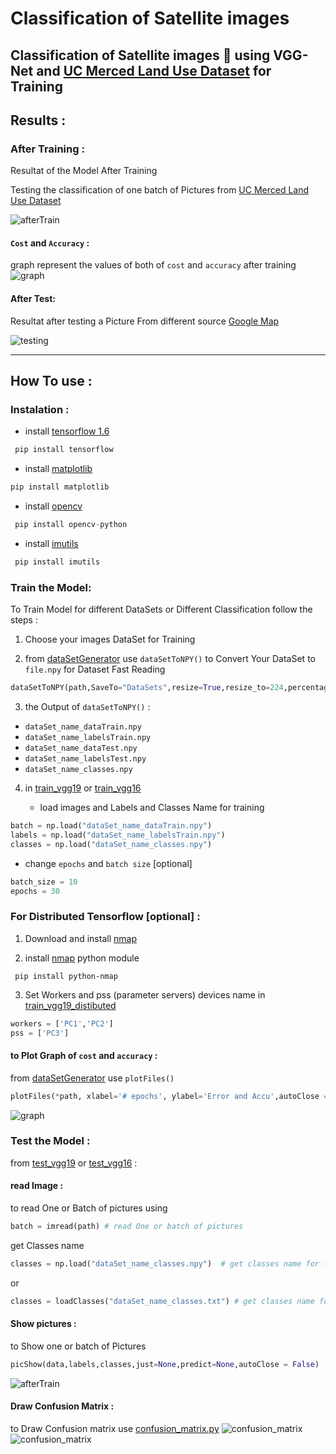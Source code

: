 # Classification of Satellite images

## Classification of Satellite images :rocket: using VGG-Net and [UC Merced Land Use Dataset](http://weegee.vision.ucmerced.edu/datasets/landuse.html) for Training
## Results :
### After Training : 
Resultat of the Model After Training

Testing the classification of one batch of Pictures from [UC Merced Land Use Dataset](http://weegee.vision.ucmerced.edu/datasets/landuse.html) 

![afterTrain](images/afterTrain.png ' classification of batch of pictre after Training')

#### `Cost` and `Accuracy` : 
graph represent the values of both of `cost` and `accuracy` after training 
![graph](images/graph.png 'graph')

#### After Test: 
 Resultat after testing a Picture From different source [Google Map](maps.google.com)
 
![testing](images/testing.png 'testing')
- - - -
## How To use :

### Instalation :

* install [tensorflow 1.6](https://github.com/SakhriHoussem/How-to-install-tensorflow-gpu)
```python
 pip install tensorflow
 ```
* install  [matplotlib](https://matplotlib.org/)
```python
pip install matplotlib
```
* install [opencv](https://pypi.org/project/opencv-python/)
```python
 pip install opencv-python
 ```
 * install [imutils](https://pypi.org/project/imutils)
```python
 pip install imutils
 ```
### Train the Model:
To Train Model for different DataSets or Different Classification follow the steps : 

1. Choose your images DataSet for Training

2. from [dataSetGenerator](dataSetGenerator.py) use `dataSetToNPY()` to Convert Your DataSet to `file.npy` for Dataset Fast Reading   
 
 ```python
dataSetToNPY(path,SaveTo="DataSets",resize=True,resize_to=224,percentage=80,dataAugmentation= False) 
 ```
3. the Output of `dataSetToNPY()` :      
  - `dataSet_name_dataTrain.npy`     
  - `dataSet_name_labelsTrain.npy`     
  - `dataSet_name_dataTest.npy`      
  - `dataSet_name_labelsTest.npy`      
  - `dataSet_name_classes.npy`      
   
4. in [train_vgg19](train_vgg19.py) or [train_vgg16](train_vgg16.py)     
     
     - load images and Labels and Classes Name for training 
 ```python
batch = np.load("dataSet_name_dataTrain.npy")
labels = np.load("dataSet_name_labelsTrain.npy")
classes = np.load("dataSet_name_classes.npy") 
 ```

  - change `epochs` and `batch size` [optional] 
```python
batch_size = 10
epochs = 30
```
### For Distributed Tensorflow [optional] : 

1. Download and install [nmap](https://nmap.org/)
 
2. install [nmap](https://pypi.org/project/python-nmap/) python module
```
 pip install python-nmap
```
3. Set Workers and pss (parameter servers) devices name in [train_vgg19_distibuted](train_vgg19_distibuted.py)
 ```python
workers = ['PC1','PC2']
pss = ['PC3']
 ```
 
#### to Plot Graph of `cost` and `accuracy` :
 
from [dataSetGenerator](dataSetGenerator.py) use `plotFiles()`

```python
plotFiles(*path, xlabel='# epochs', ylabel='Error and Accu',autoClose = False)
```
![graph](images/graph.png 'graph')

### Test the Model :

from [test_vgg19](test_vgg19.py) or [test_vgg16](test_vgg16.py) :
#### read Image : 
to read One or Batch of pictures using 
```python
batch = imread(path) # read One or batch of pictures
```
get Classes name

 ```python
 classes = np.load("dataSet_name_classes.npy")  # get classes name for file.npy
 ```
or 
```python
classes = loadClasses("dataSet_name_classes.txt") # get classes name for file.txt
```
#### Show pictures : 
to Show one or batch of Pictures 
```python
picShow(data,labels,classes,just=None,predict=None,autoClose = False)
```
![afterTrain](images/afterTrain.png 'afterTrain')

#### Draw Confusion Matrix : 
to Draw Confusion matrix use [confusion_matrix.py](confusion_matrix.py)
![confusion_matrix](images/confusion_matrix.png)
![confusion_matrix](images/precision_recall_table.png)

